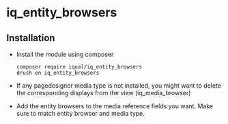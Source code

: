 # iq_entity_browsers
## Installation
- Install the module using composer

    `composer require iqual/iq_entity_browsers` \
    `drush en iq_entity_browsers`

- If any pagedesigner media type is not installed, you might want to delete
  the corresponding displays from the view (iq_media_browser)
- Add the entity browsers to the media reference fields you want. Make sure
  to match entity browser and media type.
